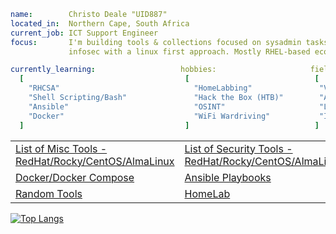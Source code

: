 ```yaml
name:        Christo Deale "UID887"
located_in:  Northern Cape, South Africa
current_job: ICT Support Engineer
focus:       I'm building tools & collections focused on sysadmin tasks, automation & 
             infosec with a linux first approach. Mostly RHEL-based ecosystems.

currently_learning:                   hobbies:                     fields_of_interests: 
  [                                    [                            [
    "RHCSA"                              "HomeLabbing"               "Virtualization"
    "Shell Scripting/Bash"               "Hack the Box (HTB)"        "Automation Scripts"
    "Ansible"                            "OSINT"                     "Linux Hardening"
    "Docker"                             "WiFi Wardriving"           "Information Security"
  ]                                    ]                            ]
```
<table>
  <tr>
    <td>
      <a href="https://github.com/uid887/MiscTools">List of Misc Tools - RedHat/Rocky/CentOS/AlmaLinux</a>
    </td>
    <td>
      <a href="https://github.com/uid887/SecurityTools">List of Security Tools - RedHat/Rocky/CentOS/AlmaLinux</a>
    </td>
   </tr>
 <tr>
    <td>
      <a href="https://github.com/uid887/Docker">Docker/Docker Compose</a>
    </td>
    <td>
      <a href="https://github.com/uid887/Ansible">Ansible Playbooks</a>
    </td>
   </tr>
<tr>
    <td>
      <a href="https://github.com/uid887/RandomTools">Random Tools</a>
    </td>
  <td>
      <a href="https://github.com/uid887/HomeLab">HomeLab</a>
    </td> 
  </tr>
</table>

[![Top Langs](https://github-readme-stats.vercel.app/api/top-langs/?username=uid887)](https://github.com/anuraghazra/github-readme-stats)




